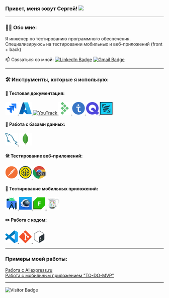 ### Привет, меня зовут Сергей! <img src="https://media.giphy.com/media/hvRJCLFzcasrR4ia7z/giphy.gif" width="30">

---

### 👨‍💻 Обо мне:

Я инженер по тестированию программного обеспечения. Специализируюсь на тестировании мобильных и веб-приложений (front + back)

📫 Связаться со мной: [![LinkedIn Badge](https://img.shields.io/badge/-@vinokurovss-blue?style=flat&logo=LinkedIn&logoColor=white)](https://www.linkedin.com/in/vinokurovss/) [![Gmail Badge](https://img.shields.io/badge/-Gmail-red?style=flat&logo=Gmail&logoColor=white)](mailto:s.vinokurov@gmail.com)

---

### 🛠 Инструменты, которые я использую:

#### 📁 Тестовая документация:
<div>
  <a href="https://www.atlassian.com/software/jira" target="_blank"> <img src="https://github.com/devicons/devicon/blob/master/icons/jira/jira-original.svg" alt="Jira" width="40" height="40"/> </a> <a href="https://azure.microsoft.com/ru-ru/" target="_blank"> <img src="https://github.com/devicons/devicon/blob/master/icons/azure/azure-original.svg" alt="Azure" width="40" height="40"/> </a> <a href="https://youtrack.jetbrains.com/" target="_blank"> <img src="https://camo.githubusercontent.com/7571d880c64bd298b295e16456a57fbab5ce595b786e2a52e2102a47e4ea0a0d/68747470733a2f2f75706c6f61642e77696b696d656469612e6f72672f77696b6970656469612f636f6d6d6f6e732f7468756d622f382f38642f596f75547261636b5f49636f6e2e7376672f3130323470782d596f75547261636b5f49636f6e2e7376672e706e673f3230323030383033303832323438" alt="YouTrack" width="40" height="40"/> </a> <a href="https://www.testrail.com/" target="_blank"> <img src="https://github.com/VinokurovSS/VinokurovSS/blob/main/icons/testrail.svg" alt="TestRail" width="40" height="40"/> </a> <a href="https://testit.software/" target="_blank"> <img src="https://github.com/VinokurovSS/VinokurovSS/blob/main/icons/testit.svg" alt="Test IT" width="40" height="40"/> </a> <a href="https://qase.io/" target="_blank"> <img src="https://github.com/VinokurovSS/VinokurovSS/blob/main/icons/qase.svg" alt="Qase" width="40" height="40"/> </a> <a href="https://smartbear.com/test-management/zephyr-scale/" target="_blank"> <img src="https://github.com/VinokurovSS/VinokurovSS/blob/main/icons/zephyr.png" alt="Zephyr" width="40" height="40"/> </a>
</div>

#### 💾 Работа с базами данных:
<div>
  <a href="https://www.mysql.com/" target="_blank"> <img src="https://github.com/VinokurovSS/VinokurovSS/blob/main/icons/mysql.svg" alt="MySQL" width="40" height="40"/> </a> <a href="https://www.mongodb.com/" target="_blank"> <img src="https://github.com/VinokurovSS/VinokurovSS/blob/main/icons/mongodb.svg" alt="MongoDB" width="40" height="40"/> </a>
</div>

#### 🛠 Тестирование веб-приложений:
<div>
  <a href="https://www.postman.com/" target="_blank"> <img src="https://github.com/VinokurovSS/VinokurovSS/blob/main/icons/postman.svg" alt="Postman" width="40" height="40"/> </a> <a href="https://www.soapui.org/" target="_blank"> <img src="https://github.com/VinokurovSS/VinokurovSS/blob/main/icons/soapui.svg" alt="SoapUI" width="40" height="40"/> </a> <a href="https://developer.chrome.com/docs/devtools" target="_blank"> <img src="https://github.com/VinokurovSS/VinokurovSS/blob/main/icons/devtools.svg" alt="DevTools" width="40" height="40"/> </a> 
</div>

#### 📱 Тестирование мобильных приложений:
<div>
  <a href="https://developer.android.com/studio" target="_blank"> <img src="https://github.com/VinokurovSS/VinokurovSS/blob/main/icons/androidstudio.svg" alt="Android Studio" width="40" height="40"/> </a> <a href="https://proxyman.io/" target="_blank"> <img src="https://github.com/VinokurovSS/VinokurovSS/blob/main/icons/proxyman.jpg" alt="Proxyman" width="40" height="40"/> </a> <a href="https://www.telerik.com/fiddler" target="_blank"> <img src="https://github.com/VinokurovSS/VinokurovSS/blob/main/icons/fiddler.svg" alt="Fiddler" width="40" height="40"/> </a> <a href="https://www.charlesproxy.com/" target="_blank"> <img src="https://github.com/VinokurovSS/VinokurovSS/blob/main/icons/charles.png" alt="Charles" width="40" height="40"/> </a>
</div>

#### ✏️ Работа с кодом:
<div>
  <a href="https://code.visualstudio.com/" target="_blank"> <img src="https://github.com/VinokurovSS/VinokurovSS/blob/main/icons/vscode.svg" alt="Visual Studio Code" width="40" height="40"/> </a> <a href="https://git-scm.com/" target="_blank"> <img src="https://github.com/VinokurovSS/VinokurovSS/blob/main/icons/git.svg" alt="Git" width="40" height="40"/> </a> <a href="https://www.gnu.org/software/bash/" target="_blank"> <img src="https://github.com/VinokurovSS/VinokurovSS/blob/main/icons/bash.svg" alt="Bash" width="40" height="40"/> </a>
</div>

---

### Примеры моей работы:


[Работа с Aliexpress.ru](https://github.com/VinokurovSS/Aliexpress)  
[Работа с мобильным приложением "TO-DO-MVP"](https://github.com/VinokurovSS/TO-DO-MVP) 

---

![Visitor Badge](https://visitor-badge.laobi.icu/badge?page_id=vinokurovSS)